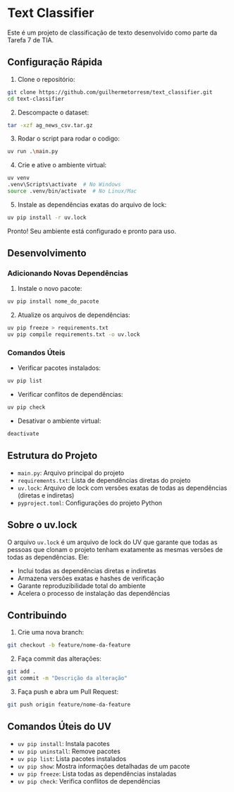 # Text Classifier

Este é um projeto de classificação de texto desenvolvido como parte da Tarefa 7 de TIA.

## Configuração Rápida

1. Clone o repositório:
```bash
git clone https://github.com/guilhermetorresm/text_classifier.git
cd text-classifier
```

2. Descompacte o dataset:
```bash
tar -xzf ag_news_csv.tar.gz
```

3. Rodar o script para rodar o codigo:
```bash
uv run .\main.py
```

4. Crie e ative o ambiente virtual:
```bash
uv venv
.venv\Scripts\activate  # No Windows
source .venv/bin/activate  # No Linux/Mac
```

5. Instale as dependências exatas do arquivo de lock:
```bash
uv pip install -r uv.lock
```

Pronto! Seu ambiente está configurado e pronto para uso.

## Desenvolvimento

### Adicionando Novas Dependências

1. Instale o novo pacote:
```bash
uv pip install nome_do_pacote
```

2. Atualize os arquivos de dependências:
```bash
uv pip freeze > requirements.txt
uv pip compile requirements.txt -o uv.lock
```

### Comandos Úteis

- Verificar pacotes instalados:
```bash
uv pip list
```

- Verificar conflitos de dependências:
```bash
uv pip check
```

- Desativar o ambiente virtual:
```bash
deactivate
```

## Estrutura do Projeto

- `main.py`: Arquivo principal do projeto
- `requirements.txt`: Lista de dependências diretas do projeto
- `uv.lock`: Arquivo de lock com versões exatas de todas as dependências (diretas e indiretas)
- `pyproject.toml`: Configurações do projeto Python

## Sobre o uv.lock

O arquivo `uv.lock` é um arquivo de lock do UV que garante que todas as pessoas que clonam o projeto tenham exatamente as mesmas versões de todas as dependências. Ele:

- Inclui todas as dependências diretas e indiretas
- Armazena versões exatas e hashes de verificação
- Garante reproduzibilidade total do ambiente
- Acelera o processo de instalação das dependências

## Contribuindo

1. Crie uma nova branch:
```bash
git checkout -b feature/nome-da-feature
```

2. Faça commit das alterações:
```bash
git add .
git commit -m "Descrição da alteração"
```

3. Faça push e abra um Pull Request:
```bash
git push origin feature/nome-da-feature
```

## Comandos Úteis do UV

- `uv pip install`: Instala pacotes
- `uv pip uninstall`: Remove pacotes
- `uv pip list`: Lista pacotes instalados
- `uv pip show`: Mostra informações detalhadas de um pacote
- `uv pip freeze`: Lista todas as dependências instaladas
- `uv pip check`: Verifica conflitos de dependências
